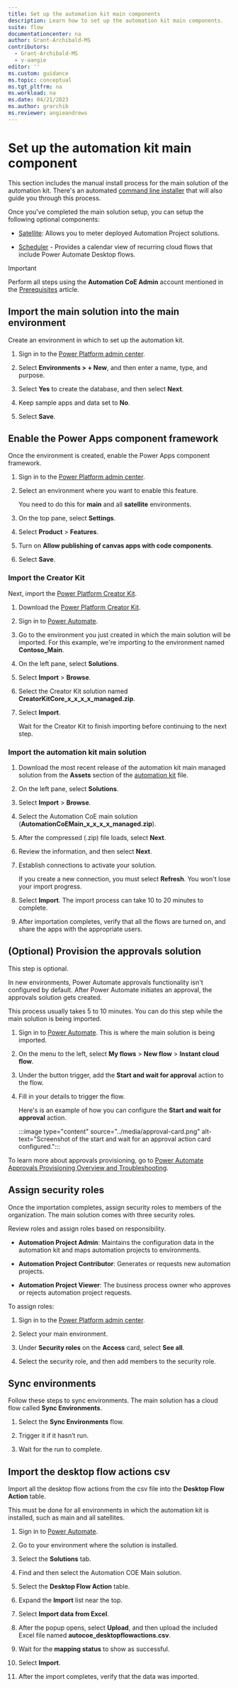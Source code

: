 ```yaml
---
title: Set up the automation kit main components
description: Learn how to set up the automation kit main components.
suite: flow
documentationcenter: na
author: Grant-Archibald-MS
contributors:
  - Grant-Archibald-MS
  - v-aangie
editor: ''
ms.custom: guidance
ms.topic: conceptual
ms.tgt_pltfrm: na
ms.workload: na
ms.date: 04/21/2023
ms.author: grarchib
ms.reviewer: angieandrews
---
```


# Set up the automation kit main component

This section includes the manual install process for the main solution of the automation kit. There's an automated [command line installer](./command-line-install.md) that will also guide you through this process.

Once you've completed the main solution setup, you can setup the following optional components:

- [Satellite](./satellite.md): Allows you to meter deployed Automation Project solutions.

- [Scheduler](./scheduler.md) - Provides a calendar view of recurring cloud flows that include Power Automate Desktop flows.

>[!IMPORTANT]
>Perform all steps using the **Automation CoE Admin** account mentioned in the [Prerequisites](prerequisites.md) article.

## Import the main solution into the main environment

Create an environment in which to set up the automation kit.

1. Sign in to the [Power Platform admin center](https://admin.powerplatform.microsoft.com/).

1. Select **Environments > + New**, and then enter a name, type, and purpose.

1. Select **Yes** to create the database, and then select **Next**.

1. Keep sample apps and data set to **No**.

1. Select **Save**.

## Enable the Power Apps component framework

Once the environment is created, enable the Power Apps component framework.

1. Sign in to the [Power Platform admin center](https://admin.powerplatform.microsoft.com/).

1. Select an environment where you want to enable this feature.

    You need to do this for **main** and all **satellite** environments.

1. On the top pane, select **Settings**.

1. Select **Product** > **Features**.

1. Turn on **Allow publishing of canvas apps with code components**.

16. Select **Save**.

### Import the Creator Kit

Next, import the [Power Platform Creator Kit](/power-platform/guidance/creator-kit/overview).

1. Download the [Power Platform Creator Kit](https://aka.ms/creatorkitdownload).

1. Sign in to [Power Automate](https://make.powerautomate.com).

1. Go to the environment you just created in which the main solution will be imported. For this example, we're importing to the environment named **Contoso_Main**.

1. On the left pane, select **Solutions**.

1. Select **Import** > **Browse**.

1. Select the Creator Kit solution named **CreatorKitCore_x_x_x_x_managed.zip**.

1. Select **Import**.

    Wait for the Creator Kit to finish importing before continuing to the next step.

### Import the automation kit main solution

1. Download the most recent release of the automation kit main managed solution from the **Assets** section of the [automation kit](https://github.com/microsoft/powercat-automation-kit/releases) file.

1. On the left pane, select **Solutions**.

1. Select **Import** > **Browse**.

1. Select the Automation CoE main solution (**AutomationCoEMain_x_x_x_x_managed.zip**).

1. After the compressed (.zip) file loads, select **Next**.

1. Review the information, and then select **Next**.

1. Establish connections to activate your solution.

    If you create a new connection, you must select **Refresh**. You won't lose your import progress.

1. Select **Import**. The import process can take 10 to 20 minutes to complete.

1. After importation completes, verify that all the flows are turned on, and share the apps with the appropriate users.

## (Optional) Provision the approvals solution

This step is optional.

In new environments, Power Automate approvals functionality isn't configured by default. After Power Automate initiates an approval, the approvals solution gets created.

This process usually takes 5 to 10 minutes. You can do this step while the main solution is being imported.

1. Sign in to [Power Automate](https://make.powerautomate.com). This is where the main solution is being imported.

1. On the menu to the left, select **My flows** > **New flow** > **Instant cloud flow**.

1. Under the button trigger, add the **Start and wait for approval** action to the flow.

1. Fill in your details to trigger the flow.

   Here's is an example of how you can configure the **Start and wait for approval** action.

    :::image type="content" source="../media/approval-card.png" alt-text="Screenshot of the start and wait for an approval action card configured.":::

To learn more about approvals provisioning, go to [Power Automate Approvals Provisioning Overview and Troubleshooting](https://support.microsoft.com/topic/power-automate-approvals-provisioning-overview-and-troubleshooting-2306313a-49fa-efde-c716-a34c573ec942).

## Assign security roles

Once the importation completes, assign security roles to members of the organization. The main solution comes with three security roles.

Review roles and assign roles based on responsibility.

- **Automation Project Admin**: Maintains the configuration data in the automation kit and maps automation projects to environments.

- **Automation Project Contributor**: Generates or requests new automation projects.

- **Automation Project Viewer**: The business process owner who approves or rejects automation project requests.

To assign roles:

1. Sign in to the [Power Platform admin center](https://admin.powerplatform.microsoft.com/).

1. Select your main environment.

1.  Under **Security roles** on the **Access** card, select **See all**.

1. Select the security role, and then add members to the security role.

## Sync environments

Follow these steps to sync environments. The main solution has a cloud flow called **Sync Environments**.

1. Select the **Sync Environments** flow.

1. Trigger it if it hasn’t run.

1. Wait for the run to complete.

## Import the desktop flow actions csv

Import all the desktop flow actions from the csv file into the **Desktop Flow Action** table.

This must be done for all environments in which the automation kit is installed, such as main and all satellites.

1. Sign in to [Power Automate](https://make.powerautomate.com).

1. Go to your environment where the solution is installed.

1. Select the **Solutions** tab.

1. Find and then select the Automation COE Main solution.

1. Select the **Desktop Flow Action** table.

1. Expand the **Import** list near the top.

1. Select **Import data from Excel**.

1. After the popup opens, select **Upload**, and then upload the included Excel file named **autocoe_desktopflowactions.csv**.

1. Wait for the **mapping status** to show as successful.

1. Select **Import**.

1. After the import completes, verify that the data was imported.
